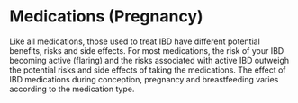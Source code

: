 <h1>Medications (Pregnancy)</h1>

Like all medications, those used to treat IBD have different potential benefits,
risks and side effects. For most medications, the risk of your IBD becoming active (flaring)
and the risks associated with active IBD outweigh the potential risks and side effects of
taking the medications. The effect of IBD medications during conception, pregnancy and
breastfeeding varies according to the medication type. 
